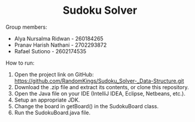 <h1 align="center">Sudoku Solver</h1>

Group members:
- Alya Nursalma Ridwan - 260184265
- Pranav Harish Nathani - 2702293872
- Rafael Sutiono - 2602174535

How to run:
1. Open the project link on GitHub:
https://github.com/RandomKings/Sudoku_Solver-_Data-Structure.git
2. Download the .zip file and extract its contents, or clone this repository.
3. Open the Java file on your IDE (IntelliJ IDEA, Eclipse, Netbeans, etc.).
4. Setup an appropriate JDK.
5. Change the board in getBoard() in the SudokuBoard class.
6. Run the SudokuBoard.java file.
